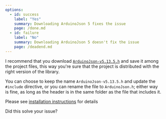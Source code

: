 ```yaml
---
options:
  - id: success
    label: "Yes"
    summary: Downloading ArduinoJson 5 fixes the issue
    page: /done.md
  - id: failure
    label: "No"
    summary: Downloading ArduinoJson 5 doesn't fix the issue
    page: /deadend.md
---
```


I recommend that you download [`ArduinoJson-v5.13.5.h`](https://github.com/bblanchon/ArduinoJson/releases/download/v5.13.5/ArduinoJson-v5.13.5.h) and save it among the project files, this way you're sure that the project is distributed with the right version of the library.

You can choose to keep the name `ArduinoJson-v5.13.5.h` and update the `#include` directive, or you can rename the file to `ArduinoJson.h`; either way is fine, as long as the header is in the same folder as the file that includes it.

Please see [installation instructions](/v5/doc/installation/) for details

Did this solve your issue?